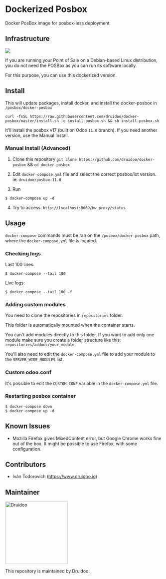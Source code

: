 # Dockerized Posbox

Docker PosBox image for posbox-less deployment.

## Infrastructure

![](https://raw.githubusercontent.com/druidoo/docker-posbox/master/readme/posboxless_setup.png)

If you are running your Point of Sale on a Debian-based Linux distribution,
you do not need the POSBox as you can run its software locally.

For this purpose, you can use this dockerized version.

## Install

This will update packages, install docker, and install the docker-posbox
in `/posbox/docker-posbox`

```
curl -fsSL https://raw.githubusercontent.com/druidoo/docker-posbox/master/install.sh -o install-posbox.sh && sh install-posbox.sh

```

It'll install the posbox v17 (built on Odoo `11.0` branch). If you need another version, use the Manual Install.


### Manual Install (Advanced)

1. Clone this repository `git clone https://github.com/druidoo/docker-posbox` && `cd docker-posbox`

2. Edit `docker-compose.yml` file and select the correct posbox/iot version. ie: `druidoo/posbox:11.0`

3. Run

```
$ docker-compose up -d
```

4. Try to access: `http://localhost:8069/hw_proxy/status`.

## Usage

`docker-compose` commands must be ran on the `/posbox/docker-posbox` path,
where the `docker-compose.yml` file is located.

### Checking logs


Last 100 lines:

```
$ docker-compose --tail 100
```

Live logs:

```
$ docker-compose --tail 100 -f
```

### Adding custom modules

You need to clone the repositories in `repositories` folder.

This folder is automatically mounted when the container starts.

You can't add modules directly to this folder. If you want to add only one module
make sure you create a folder structure like this: `repositories/addons/your_module`

You'll also need to edit the `docker-compose.yml` file to add your module to the
`SERVER_WIDE_MODULES` list.

### Custom odoo.conf

It's possible to edit the `CUSTOM_CONF` variable in the `docker-compose.yml` file.

### Restarting posbox container

```
$ docker-compose down
$ docker-compose up -d
```

## Known Issues

- Mozilla Firefox gives MixedContent error, but Google Chrome works fine out of the box.
It might be possible to use Firefox, with some configuration.

## Contributors

* Iván Todorovich (https://www.druidoo.io)

## Maintainer

<img src="https://www.druidoo.io/web/image/1136/druidoo14-09.png" 
alt="Druidoo" width="200"/>

This repository is maintained by Druidoo.

